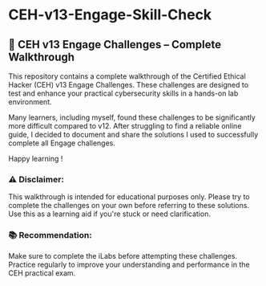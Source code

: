 # CEH-v13-Engage-Skill-Check
## **📘 CEH v13 Engage Challenges – Complete Walkthrough**
This repository contains a complete walkthrough of the Certified Ethical Hacker (CEH) v13 Engage Challenges. These challenges are designed to test and enhance your practical cybersecurity skills in a hands-on lab environment.

Many learners, including myself, found these challenges to be significantly more difficult compared to v12. After struggling to find a reliable online guide, I decided to document and share the solutions I used to successfully complete all Engage challenges.

Happy learning !

### ⚠️ Disclaimer:

This walkthrough is intended for educational purposes only. Please try to complete the challenges on your own before referring to these solutions. Use this as a learning aid if you're stuck or need clarification.

### 📚 Recommendation:

Make sure to complete the iLabs before attempting these challenges. Practice regularly to improve your understanding and performance in the CEH practical exam.
